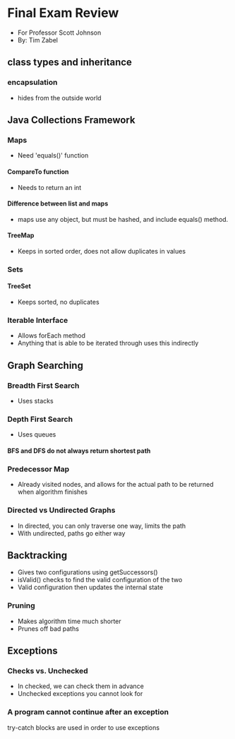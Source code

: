 # Final Exam Review
* For Professor Scott Johnson
* By: Tim Zabel

## class types and inheritance

### encapsulation
* hides from the outside world

### 

## Java Collections Framework

### Maps
* Need 'equals()' function

#### CompareTo function
* Needs to return an int

#### Difference between list and maps
* maps use any object, but must be hashed, and include equals() method.

#### TreeMap
* Keeps in sorted order, does not allow duplicates in values

### Sets

#### TreeSet
* Keeps sorted, no duplicates

### Iterable Interface
* Allows forEach method
* Anything that is able to be iterated through uses this indirectly

## Graph Searching

### Breadth First Search
* Uses stacks

### Depth First Search
* Uses queues

#### BFS and DFS do not always return shortest path

### Predecessor Map
* Already visited nodes, and allows for the actual path to be returned when algorithm finishes

### Directed vs Undirected Graphs
* In directed, you can only traverse one way, limits the path
* With undirected, paths go either way

## Backtracking
* Gives two configurations using getSuccessors()
* isValid() checks to find the valid configuration of the two
* Valid configuration then updates the internal state

### Pruning
* Makes algorithm time much shorter
* Prunes off bad paths

## Exceptions

### Checks vs. Unchecked
* In checked, we can check them in advance
* Unchecked exceptions you cannot look for

### A program cannot continue after an exception

try-catch blocks are used in order to use exceptions












